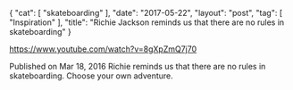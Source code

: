 {
   "cat": [
      "skateboarding"
   ],
   "date": "2017-05-22",
   "layout": "post",
   "tag": [
      "Inspiration"
   ],
   "title": "Richie Jackson reminds us that there are no rules in skateboarding"
}

https://www.youtube.com/watch?v=8gXpZmQ7j70

Published on Mar 18, 2016
Richie reminds us that there are no rules in skateboarding. Choose your own adventure.
